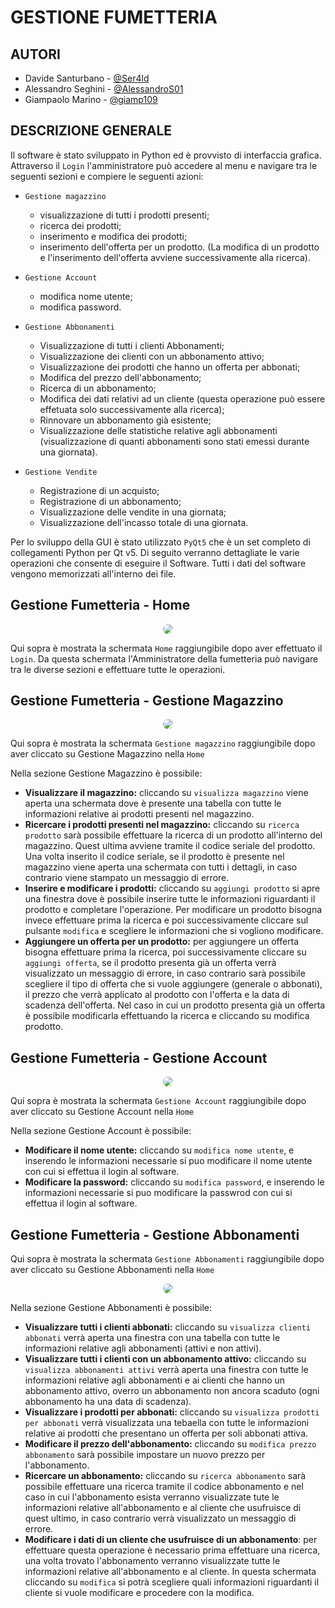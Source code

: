 
# GESTIONE FUMETTERIA

## AUTORI

- Davide Santurbano - [@Ser4ld](https://www.github.com/Ser4ld)
- Alessandro Seghini - [@AlessandroS01](https://github.com/AlessandroS01)
- Giampaolo Marino - [@giamp109](https://github.com/giamp109)


## DESCRIZIONE GENERALE  

Il software è stato sviluppato in Python ed è provvisto di interfaccia grafica. Attraverso il `Login`
l'amministratore può accedere al menu e navigare tra le seguenti sezioni e compiere le seguenti azioni:

- `Gestione magazzino`

    - visualizzazione di tutti i prodotti presenti;
    - ricerca dei prodotti;
    - inserimento e modifica dei prodotti;
    - inserimento dell'offerta per un prodotto. 
(La modifica di un prodotto e l'inserimento dell'offerta avviene successivamente alla ricerca).

- `Gestione Account`
    - modifica nome utente; 
    - modifica password. 

- `Gestione Abbonamenti`
    - Visualizzazione di tutti i clienti Abbonamenti;
    - Visualizzazione dei clienti con un abbonamento attivo; 
    - Visualizzazione dei prodotti che hanno un offerta per abbonati; 
    - Modifica del prezzo dell'abbonamento;
    - Ricerca di un abbonamento; 
    - Modifica dei dati relativi ad un cliente (questa operazione può essere effetuata solo successivamente alla ricerca);
    - Rinnovare un abbonamento già esistente;
    - Visualizzazione delle statistiche relative agli abbonamenti (visualizzazione di quanti abbonamenti sono stati emessi durante una giornata).

- `Gestione Vendite`
    - Registrazione di un acquisto;
    - Registrazione di un abbonamento; 
    - Visualizzazione delle vendite in una giornata;
    - Visualizzazione dell'incasso totale di una giornata.

Per lo sviluppo della GUI è stato utilizzato `PyQt5` che è un set completo di collegamenti Python per Qt v5. Di seguito verranno dettagliate le varie operazioni che consente di eseguire il Software.
Tutti i dati del software vengono memorizzati all'interno dei file. 
## Gestione Fumetteria - Home

<p align="center">
  <img style="border-radius:20px" src="https://github.com/AlessandroS01/GestioneFumetteria/blob/main/Mockup%20png/Homep.png?raw=true">
</p>

Qui sopra è mostrata la schermata `Home` raggiungibile dopo aver effettuato il `Login`. Da questa schermata l'Amministratore della fumetteria può navigare tra le diverse sezioni e effettuare tutte le operazioni.

## Gestione Fumetteria - Gestione Magazzino

<p align="center">
  <img style="border-radius:8px" src="https://github.com/AlessandroS01/GestioneFumetteria/blob/main/Mockup%20png/GestioneMagazzinoPrincipale.png?raw=true">
</p>

Qui sopra è mostrata la schermata `Gestione magazzino` raggiungibile dopo aver cliccato su Gestione Magazzino nella `Home`

Nella sezione Gestione Magazzino è possibile:
- **Visualizzare il magazzino:** cliccando su `visualizza magazzino` viene aperta una schermata dove è presente una tabella con tutte le informazioni relative ai prodotti presenti nel magazzino. 
- **Ricercare i prodotti presenti nel magazzino:** cliccando su `ricerca prodotto` sarà possibile effettuare la ricerca di un prodotto all'interno del magazzino. Quest ultima avviene tramite il codice seriale del prodotto. Una volta inserito il codice seriale, se il prodotto è presente nel magazzino viene aperta una schermata con tutti i dettagli, in caso contrario viene stampato un messaggio di errore.
- **Inserire e modificare i prodotti:** cliccando su `aggiungi prodotto` si apre una finestra dove è possibile inserire tutte le informazioni riguardanti il prodotto e completare l'operazione. Per modificare un prodotto bisogna invece effettuare prima la ricerca e poi successivamente cliccare sul pulsante `modifica` e scegliere le informazioni che si vogliono modificare.
- **Aggiungere un offerta per un prodotto:** per aggiungere un offerta bisogna effettuare prima la ricerca, poi successivamente cliccare su `aggiungi offerta`, se il prodotto presenta già un offerta verrà visualizzato un messaggio di errore, in caso contrario sarà possibile scegliere il tipo di offerta che si vuole aggiungere (generale o abbonati), il prezzo che verrà applicato al prodotto con l'offerta e la data di scadenza dell'offerta. Nel caso in cui un prodotto presenta già un offerta è possibile modificarla effettuando la ricerca e cliccando su modifica prodotto.

## Gestione Fumetteria - Gestione Account

<p align="center">
  <img style="border-radius:8px" src="https://github.com/AlessandroS01/GestioneFumetteria/blob/main/Mockup%20png/Gestione%20Account.png?raw=true">
</p>

Qui sopra è mostrata la schermata `Gestione Account` raggiungibile dopo aver cliccato su Gestione Account nella `Home`

Nella sezione Gestione Account è possibile: 
- **Modificare il nome utente:** cliccando su `modifica nome utente`, e inserendo le informazioni necessarie si puo modificare il nome utente con cui si effettua il login al software. 
- **Modificare la password:** cliccando su `modifica password`, e inserendo le informazioni necessarie si puo modificare la passwrod con cui si effettua il login al software.

## Gestione Fumetteria - Gestione Abbonamenti 

Qui sopra è mostrata la schermata `Gestione Abbonamenti` raggiungibile dopo aver cliccato su Gestione Abbonamenti nella `Home`

<p align="center">
  <img style="border-radius:8px" src="https://github.com/AlessandroS01/GestioneFumetteria/blob/main/Mockup%20png/GestioneAbbonamenti.png?raw=true">
</p>

Nella sezione Gestione Abbonamenti è possibile: 
- **Visualizzare tutti i clienti abbonati:** cliccando su `visualizza clienti abbonati` verrà aperta una finestra con una tabella con tutte le informazioni relative agli abbonamenti (attivi e non attivi).
- **Visualizzare tutti i clienti con un abbonamento attivo:** cliccando su `visualizza abbonamenti attivi` verrà aperta una finestra con tutte le informazioni relative agli abbonamenti e ai clienti che hanno un abbonamento attivo, overro un abbonamento non ancora scaduto (ogni abbonamento ha una data di scadenza).
- **Visualizzare i prodotti per abbonati:** cliccando su `visualizza prodotti per abbonati` verrà visualizzata una tebaella con tutte le informazioni relative ai prodotti che presentano un offerta per soli abbonati attiva.
- **Modificare il prezzo dell'abbonamento:** cliccando su `modifica prezzo abbonamento` sarà possibile impostare un nuovo prezzo per l'abbonamento.
- **Ricercare un abbonamento:** cliccando su `ricerca abbonamento` sarà possibile effettuare una ricerca tramite il codice abbonamento e nel caso in cui l'abbonamento esista verranno visualizzate tute le informazioni relative all'abbonamento e al cliente che usufruisce di quest ultimo, in caso contrario verrà visualizzato un messaggio di errore.
- **Modificare i dati di un cliente che usufruisce di un abbonamento**: per effettuare questa operazione è necessario prima effettuare una ricerca, una volta trovato l'abbonamento verranno visualizzate tutte le informazioni relative all'abbonamento e al cliente. In questa schermata cliccando su `modifica` si potrà scegliere quali informazioni riguardanti il cliente si vuole modificare e procedere con la modifica.

